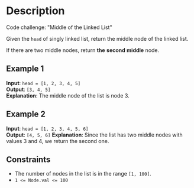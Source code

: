 # Description

Code challenge: "Middle of the Linked List"

Given the `head` of singly linked list, return the middle node of the linked list.

If there are two middle nodes, return **the** **second** **middle** node.

## Example 1

**Input**: `head = [1, 2, 3, 4, 5]`\
**Output**: `[3, 4, 5]`\
**Explanation**: The middle node of the list is node 3.

## Example 2

**Input**: `head = [1, 2, 3, 4, 5, 6]`\
**Output**: `[4, 5, 6]`
**Explanation**: Since the list has two middle nodes with values 3 and 4, we return the second one.

## Constraints

* The number of nodes in the list is in the range `[1, 100]`.
* `1 <= Node.val <= 100`

